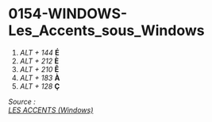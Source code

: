 # 0154-WINDOWS-Les_Accents_sous_Windows

1. *ALT + 144* **É**
2. *ALT + 212* **È**
3. *ALT + 210* **Ê**
4. *ALT + 183* **À**
5. *ALT + 128* **Ç**

*Source :*<br />
*[LES ACCENTS (Windows)](https://carleton.ca/french/wp-content/uploads/les_accents_000.pdf)*
